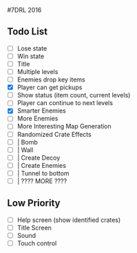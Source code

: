 #7DRL 2016

## Todo List

- [ ] Lose state  
- [ ] Win state  
- [ ] Title  
- [ ] Multiple levels  
- [ ] Enemies drop key items  
- [x] Player can get pickups  
- [ ] Show status (item count, current levels)  
- [ ] Player can continue to next levels  
- [x] Smarter Enemies  
- [ ] More Enemies  
- [ ] More Interesting Map Generation  
- [ ] Randomized Crate Effects  
- [ ] | Bomb  
- [ ] | Wall  
- [ ] | Create Decoy  
- [ ] | Create Enemies  
- [ ] | Tunnel to bottom  
- [ ] | ???? MORE ???? 

## Low Priority

- [ ] Help screen (show identified crates)  
- [ ] Title Screen  
- [ ] Sound  
- [ ] Touch control  